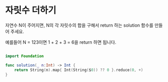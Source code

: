 자릿수 더하기
====================

자연수 N이 주어지면, N의 각 자릿수의 합을 구해서 return 하는 solution 함수를 만들어 주세요.

예를들어 N = 123이면 1 + 2 + 3 = 6을 return 하면 됩니다.

```swift 

import Foundation

func solution(_ n:Int) -> Int {
    return String(n).map{ Int(String($0)) ?? 0 }.reduce(0, +)
}

```
